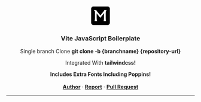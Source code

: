 <p align="center">
  <a href="#"><img src="https://github.com/mza-codes/minimal-react/blob/62fd10162f49d62abf1aa6b4ec1d5fadbab4a38f/public/logo.png" width="50" alt="logo_m" border="0"></a>
  <br />
  <h3 align="center">Vite JavaScript Boilerplate</h3>
  <p align="center"> Single branch Clone <strong>git clone -b {branchname} {repository-url}</strong> </p>
  <p align="center"> Integrated With <strong>tailwindcss!</strong> </p>
  <p align="center">
    <b> Includes Extra Fonts Including Poppins!</b>
    <br /><br />
    <a href="https://github.com/mza-codes/"><strong>Author</strong></a>
    ·
    <a href="https://github.com/mza-codes/minimal-react/issues/"><strong>Report</strong></a>
    ·
    <a href="https://github.com/mza-codes/minimal-react/pulls/"><strong>Pull Request</strong></a>
  </p>
</p>

---

